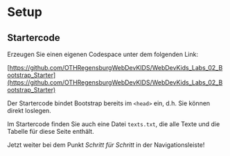 # Setup

## Startercode

Erzeugen Sie einen eigenen Codespace unter dem folgenden Link:

[https://github.com/OTHRegensburgWebDevKIDS/WebDevKids_Labs_02_Bootstrap_Starter](https://github.com/OTHRegensburgWebDevKIDS/WebDevKids_Labs_02_Bootstrap_Starter)

Der Startercode bindet Bootstrap bereits im `<head>` ein, d.h. Sie können direkt loslegen.

Im Startercode finden Sie auch eine Datei `texts.txt`, die alle Texte und die Tabelle für diese Seite enthält.

Jetzt weiter bei dem Punkt *Schritt für Schritt* in der Navigationsleiste!
